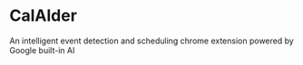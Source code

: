 # CalAlder
An intelligent event detection and scheduling chrome extension powered by Google built-in AI 
